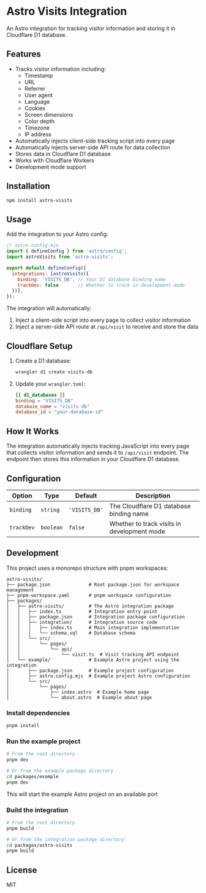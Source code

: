 # Astro Visits Integration

An Astro integration for tracking visitor information and storing it in Cloudflare D1 database.

## Features

- Tracks visitor information including:
  - Timestamp
  - URL
  - Referrer
  - User agent
  - Language
  - Cookies
  - Screen dimensions
  - Color depth
  - Timezone
  - IP address
- Automatically injects client-side tracking script into every page
- Automatically injects server-side API route for data collection
- Stores data in Cloudflare D1 database
- Works with Cloudflare Workers
- Development mode support

## Installation

```bash
npm install astro-visits
```

## Usage

Add the integration to your Astro config:

```javascript
// astro.config.mjs
import { defineConfig } from 'astro/config';
import astroVisits from 'astro-visits';

export default defineConfig({
  integrations: [astroVisits({
    binding: 'VISITS_DB', // Your D1 database binding name
    trackDev: false       // Whether to track in development mode
  })],
});
```

The integration will automatically:

1. Inject a client-side script into every page to collect visitor information
2. Inject a server-side API route at `/api/visit` to receive and store the data

## Cloudflare Setup

1. Create a D1 database:

   ```bash
   wrangler d1 create visits-db
   ```

2. Update your `wrangler.toml`:

   ```toml
   [[ d1_databases ]]
   binding = "VISITS_DB"
   database_name = "visits-db"
   database_id = "your-database-id"
   ```

## How It Works

The integration automatically injects tracking JavaScript into every page that collects visitor information and sends it to `/api/visit` endpoint. The endpoint then stores this information in your Cloudflare D1 database.

## Configuration

| Option | Type | Default | Description |
|--------|------|---------|-------------|
| `binding` | `string` | `'VISITS_DB'` | The Cloudflare D1 database binding name |
| `trackDev` | `boolean` | `false` | Whether to track visits in development mode |

## Development

This project uses a monorepo structure with pnpm workspaces:

```text
astro-visits/
├── package.json              # Root package.json for workspace management
├── pnpm-workspace.yaml       # pnpm workspace configuration
├── packages/
│   ├── astro-visits/         # The Astro integration package
│   │   ├── index.ts          # Integration entry point
│   │   ├── package.json      # Integration package configuration
│   │   ├── integration/      # Integration source code
│   │   │   ├── index.ts      # Main integration implementation
│   │   │   └── schema.sql    # Database schema
│   │   └── src/
│   │       └── pages/
│   │           └── api/
│   │               └── visit.ts  # Visit tracking API endpoint
│   └── example/              # Example Astro project using the integration
│       ├── package.json      # Example project configuration
│       ├── astro.config.mjs  # Example project Astro configuration
│       └── src/
│           └── pages/
│               ├── index.astro  # Example home page
│               └── about.astro  # Example about page
```

### Install dependencies

```bash
pnpm install
```

### Run the example project

```bash
# From the root directory
pnpm dev

# Or from the example package directory
cd packages/example
pnpm dev
```

This will start the example Astro project on an available port

### Build the integration

```bash
# From the root directory
pnpm build

# Or from the integration package directory
cd packages/astro-visits
pnpm build
```

## License

MIT
